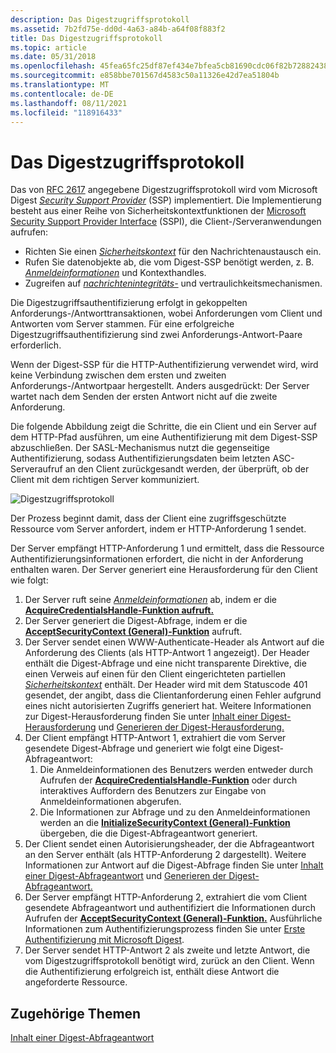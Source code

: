 ```yaml
---
description: Das Digestzugriffsprotokoll
ms.assetid: 7b2fd75e-dd0d-4a63-a84b-a64f08f883f2
title: Das Digestzugriffsprotokoll
ms.topic: article
ms.date: 05/31/2018
ms.openlocfilehash: 45fea65fc25df87ef434e7bfea5cb81690cdc06f82b72882438fe4475a1895b2
ms.sourcegitcommit: e858bbe701567d4583c50a11326e42d7ea51804b
ms.translationtype: MT
ms.contentlocale: de-DE
ms.lasthandoff: 08/11/2021
ms.locfileid: "118916433"
---
```

# <a name="the-digest-access-protocol"></a>Das Digestzugriffsprotokoll

Das von [RFC 2617](https://www.ietf.org/rfc/rfc2617.txt) angegebene Digestzugriffsprotokoll wird vom Microsoft Digest [*Security Support Provider*](../secgloss/s-gly.md) (SSP) implementiert. Die Implementierung besteht aus einer Reihe von Sicherheitskontextfunktionen der [Microsoft Security Support Provider Interface](sspi.md) (SSPI), die Client-/Serveranwendungen aufrufen:

-   Richten Sie einen [*Sicherheitskontext*](../secgloss/s-gly.md) für den Nachrichtenaustausch ein.
-   Rufen Sie datenobjekte ab, die vom Digest-SSP benötigt werden, z. B. [*Anmeldeinformationen*](../secgloss/c-gly.md) und Kontexthandles.
-   Zugreifen auf [*nachrichtenintegritäts-*](../secgloss/i-gly.md) und vertraulichkeitsmechanismen.

Die Digestzugriffsauthentifizierung erfolgt in gekoppelten Anforderungs-/Antworttransaktionen, wobei Anforderungen vom Client und Antworten vom Server stammen. Für eine erfolgreiche Digestzugriffsauthentifizierung sind zwei Anforderungs-Antwort-Paare erforderlich.

Wenn der Digest-SSP für die HTTP-Authentifizierung verwendet wird, wird keine Verbindung zwischen dem ersten und zweiten Anforderungs-/Antwortpaar hergestellt. Anders ausgedrückt: Der Server wartet nach dem Senden der ersten Antwort nicht auf die zweite Anforderung.

Die folgende Abbildung zeigt die Schritte, die ein Client und ein Server auf dem HTTP-Pfad ausführen, um eine Authentifizierung mit dem Digest-SSP abzuschließen. Der SASL-Mechanismus nutzt die gegenseitige Authentifizierung, sodass Authentifizierungsdaten beim letzten ASC-Serveraufruf an den Client zurückgesandt werden, der überprüft, ob der Client mit dem richtigen Server kommuniziert.

![Digestzugriffsprotokoll](images/digest1.png)

Der Prozess beginnt damit, dass der Client eine zugriffsgeschützte Ressource vom Server anfordert, indem er HTTP-Anforderung 1 sendet.

Der Server empfängt HTTP-Anforderung 1 und ermittelt, dass die Ressource Authentifizierungsinformationen erfordert, die nicht in der Anforderung enthalten waren. Der Server generiert eine Herausforderung für den Client wie folgt:

1.  Der Server ruft seine [*Anmeldeinformationen*](../secgloss/c-gly.md) ab, indem er die [**AcquireCredentialsHandle-Funktion aufruft.**](/windows/win32/api/sspi/nf-sspi-acquirecredentialshandlea)
2.  Der Server generiert die Digest-Abfrage, indem er die [**AcceptSecurityContext (General)-Funktion**](/windows/win32/api/sspi/nf-sspi-acceptsecuritycontext) aufruft.
3.  Der Server sendet einen WWW-Authenticate-Header als Antwort auf die Anforderung des Clients (als HTTP-Antwort 1 angezeigt). Der Header enthält die Digest-Abfrage und eine nicht transparente Direktive, die einen Verweis auf einen für den Client eingerichteten partiellen [*Sicherheitskontext*](../secgloss/s-gly.md) enthält. Der Header wird mit dem Statuscode 401 gesendet, der angibt, dass die Clientanforderung einen Fehler aufgrund eines nicht autorisierten Zugriffs generiert hat. Weitere Informationen zur Digest-Herausforderung finden Sie unter [Inhalt einer Digest-Herausforderung](contents-of-a-digest-challenge.md) und [Generieren der Digest-Herausforderung.](generating-the-digest-challenge.md)
4.  Der Client empfängt HTTP-Antwort 1, extrahiert die vom Server gesendete Digest-Abfrage und generiert wie folgt eine Digest-Abfrageantwort:
    1.  Die Anmeldeinformationen des Benutzers werden entweder durch Aufrufen der [**AcquireCredentialsHandle-Funktion**](/windows/win32/api/sspi/nf-sspi-acquirecredentialshandlea) oder durch interaktives Auffordern des Benutzers zur Eingabe von Anmeldeinformationen abgerufen.
    2.  Die Informationen zur Abfrage und zu den Anmeldeinformationen werden an die [**InitializeSecurityContext (General)-Funktion**](/windows/win32/api/sspi/nf-sspi-initializesecuritycontexta) übergeben, die die Digest-Abfrageantwort generiert.
5.  Der Client sendet einen Autorisierungsheader, der die Abfrageantwort an den Server enthält (als HTTP-Anforderung 2 dargestellt). Weitere Informationen zur Antwort auf die Digest-Abfrage finden Sie unter [Inhalt einer Digest-Abfrageantwort](contents-of-a-digest-challenge-response.md) und [Generieren der Digest-Abfrageantwort.](generating-the-digest-challenge-response.md)
6.  Der Server empfängt HTTP-Anforderung 2, extrahiert die vom Client gesendete Abfrageantwort und authentifiziert die Informationen durch Aufrufen der [**AcceptSecurityContext (General)-Funktion.**](/windows/win32/api/sspi/nf-sspi-acceptsecuritycontext) Ausführliche Informationen zum Authentifizierungsprozess finden Sie unter [Erste Authentifizierung mit Microsoft Digest](initial-authentication-using-microsoft-digest.md).
7.  Der Server sendet HTTP-Antwort 2 als zweite und letzte Antwort, die vom Digestzugriffsprotokoll benötigt wird, zurück an den Client. Wenn die Authentifizierung erfolgreich ist, enthält diese Antwort die angeforderte Ressource.

## <a name="related-topics"></a>Zugehörige Themen

<dl> <dt>

[Inhalt einer Digest-Abfrageantwort](contents-of-a-digest-challenge-response.md)
</dt> </dl>

 

 
